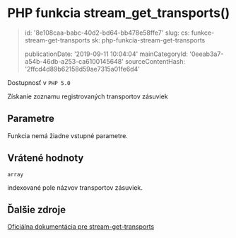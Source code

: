 PHP funkcia stream_get_transports()
===================================

> id: '8e108caa-babc-40d2-bd64-bb478e58ffe7'
> slug:
> 	cs: funkce-stream-get-transports
> 	sk: php-funkcia-stream-get-transports
> 
> publicationDate: '2019-09-11 10:04:04'
> mainCategoryId: '0eeab3a7-a54b-46db-a253-ca6100145648'
> sourceContentHash: '2ffcd4d89b62158d59ae7315a01fe6d4'

Dostupnosť v `PHP 5.0`

Získanie zoznamu registrovaných transportov zásuviek


Parametre
--------------

Funkcia nemá žiadne vstupné parametre.

Vrátené hodnoty
----------------

`array`

indexované pole názvov transportov zásuviek.

Ďalšie zdroje
------------

[Oficiálna dokumentácia pre stream-get-transports](https://www.php.net/manual/en/function.stream-get-transports.php)
